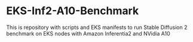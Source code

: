 # EKS-Inf2-A10-Benchmark
This is repository with scripts and EKS manifests to run Stable Diffusion 2 benchmark on EKS nodes with Amazon Inferentia2 and NVidia A10
